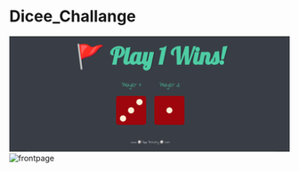 # Dicee_Challange

![frontpage](https://github.com/AyushRajSingh30/Dicee_Challange/blob/main/images/Screenshot%20from%202023-05-13%2004-32-30.png?raw=true)
![frontpage](https://user-images.githubusercontent.com/114082841/234690728-8bf209f7-dd43-442c-bcdf-56dd8f68bdf7.png)
